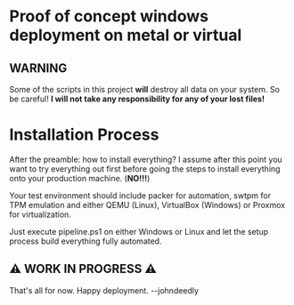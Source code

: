 # Proof of concept windows deployment on metal or virtual

## WARNING

Some of the scripts in this project **will** destroy all data on your system. So be careful! **I will not take any responsibility for any of your lost files!**

# Installation Process

After the preamble: how to install everything? I assume after this point you want to try everything out first before going the steps to install everything onto your production machine. (**NO!!!**)

Your test environment should include packer for automation, swtpm for TPM emulation and either QEMU (Linux), VirtualBox (Windows) or Proxmox for virtualization.

Just execute pipeline.ps1 on either Windows or Linux and let the setup process build everything fully automated.

## ⚠️ WORK IN PROGRESS ⚠️

That's all for now. Happy deployment. --johndeedly
